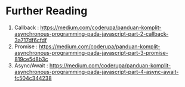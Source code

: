 # Further Reading
1. Callback : https://medium.com/coderupa/panduan-komplit-asynchronous-programming-pada-javascript-part-2-callback-3a717df6cfdf
2.  Promise : https://medium.com/coderupa/panduan-komplit-asynchronous-programming-pada-javascript-part-3-promise-819ce5d8b3c
3.  Async/Await : https://medium.com/coderupa/panduan-komplit-asynchronous-programming-pada-javascript-part-4-async-await-fc504c344238